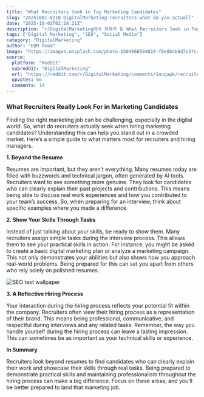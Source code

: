```yaml
---
title: "What Recruiters Seek in Top Marketing Candidates"
slug: "20251001-0218-DigitalMarketing-recruiters-what-do-you-actuall"
date: "2025-10-01T02:18:21Z"
description: "r/DigitalMarketing에서 화제가 된 What Recruiters Seek in Top Marketing Candidates에 대한 깊이 있는 분석과 인사이트"
tags: ["Digital Marketing", "SEO", "Social Media"]
category: "DigitalMarketing"
author: "EDM Team"
image: "https://images.unsplash.com/photo-1504868584819-f8e8b4b6d7e3?crop=entropy&cs=tinysrgb&fit=max&fm=jpg&ixid=M3w3OTU0NDF8MHwxfHNlYXJjaHw0MHx8ZGlnaXRhbCUyMG1hcmtldGluZ3xlbnwxfDB8fHwxNzU5Mjg1MDkzfDA&ixlib=rb-4.1.0&q=80&w=1080"
source:
  platform: "Reddit"
  subreddit: "DigitalMarketing"
  url: "https://reddit.com/r/DigitalMarketing/comments/1nugapk/recruiters_what_do_you_actually_look_for_when/"
  upvotes: 66
  comments: 14
---
```


### What Recruiters Really Look For in Marketing Candidates

Finding the right marketing job can be challenging, especially in the digital world. So, what do recruiters actually seek when hiring marketing candidates? Understanding this can help you stand out in a crowded market. Here’s a simple guide to what matters most for recruiters and hiring managers.

**1. Beyond the Resume**

Resumes are important, but they aren’t everything. Many resumes today are filled with buzzwords and technical jargon, often generated by AI tools. Recruiters want to see something more genuine. They look for candidates who can clearly explain their past projects and contributions. This means being able to discuss real work experiences and how you contributed to your team’s success. So, when preparing for an interview, think about specific examples where you made a difference.

**2. Show Your Skills Through Tasks**

Instead of just talking about your skills, be ready to show them. Many recruiters assign simple tasks during the interview process. This allows them to see your practical skills in action. For instance, you might be asked to create a basic digital marketing plan or analyze a marketing campaign. This not only demonstrates your abilities but also shows how you approach real-world problems. Being prepared for this can set you apart from others who rely solely on polished resumes.

![SEO text wallpaper](https://images.unsplash.com/photo-1562577309-2592ab84b1bc?crop=entropy&cs=tinysrgb&fit=max&fm=jpg&ixid=M3w3OTU0NDF8MHwxfHNlYXJjaHwxfHxzZW98ZW58MXwwfHx8MTc1OTI4NTA5M3ww&ixlib=rb-4.1.0&q=80&w=1080)

**3. A Reflective Hiring Process**

Your interaction during the hiring process reflects your potential fit within the company. Recruiters often view their hiring process as a representation of their brand. This means being professional, communicative, and respectful during interviews and any related tasks. Remember, the way you handle yourself during the hiring process can leave a lasting impression. This can sometimes be as important as your technical skills or experience.

**In Summary**

Recruiters look beyond resumes to find candidates who can clearly explain their work and showcase their skills through real tasks. Being prepared to demonstrate practical skills and maintaining professionalism throughout the hiring process can make a big difference. Focus on these areas, and you’ll be better prepared to land that marketing job.
